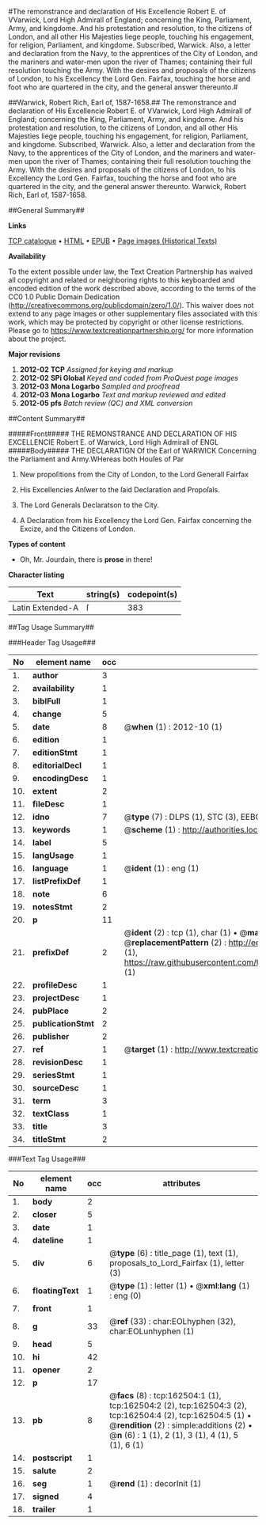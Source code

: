 #The remonstrance and declaration of His Excellencie Robert E. of VVarwick, Lord High Admirall of England; concerning the King, Parliament, Army, and kingdome. And his protestation and resolution, to the citizens of London, and all other His Majesties liege people, touching his engagement, for religion, Parliament, and kingdome. Subscribed, Warwick. Also, a letter and declaration from the Navy, to the apprentices of the City of London, and the mariners and water-men upon the river of Thames; containing their full resolution touching the Army. With the desires and proposals of the citizens of London, to his Excellency the Lord Gen. Fairfax, touching the horse and foot who are quartered in the city, and the general answer thereunto.#

##Warwick, Robert Rich, Earl of, 1587-1658.##
The remonstrance and declaration of His Excellencie Robert E. of VVarwick, Lord High Admirall of England; concerning the King, Parliament, Army, and kingdome. And his protestation and resolution, to the citizens of London, and all other His Majesties liege people, touching his engagement, for religion, Parliament, and kingdome. Subscribed, Warwick. Also, a letter and declaration from the Navy, to the apprentices of the City of London, and the mariners and water-men upon the river of Thames; containing their full resolution touching the Army. With the desires and proposals of the citizens of London, to his Excellency the Lord Gen. Fairfax, touching the horse and foot who are quartered in the city, and the general answer thereunto.
Warwick, Robert Rich, Earl of, 1587-1658.

##General Summary##

**Links**

[TCP catalogue](http://www.ota.ox.ac.uk/tcp/)  • 
[HTML](http://tei.it.ox.ac.uk/tcp/Texts-HTML/free/A96/A96053.html)  • 
[EPUB](http://tei.it.ox.ac.uk/tcp/Texts-EPUB/free/A96/A96053.epub) • 
[Page images (Historical Texts)](https://historicaltexts.jisc.ac.uk/eebo-99864856e)

**Availability**

To the extent possible under law, the Text Creation Partnership has waived all copyright and related or neighboring rights to this keyboarded and encoded edition of the work described above, according to the terms of the CC0 1.0 Public Domain Dedication (http://creativecommons.org/publicdomain/zero/1.0/). This waiver does not extend to any page images or other supplementary files associated with this work, which may be protected by copyright or other license restrictions. Please go to https://www.textcreationpartnership.org/ for more information about the project.

**Major revisions**

1. __2012-02__ __TCP__ *Assigned for keying and markup*
1. __2012-02__ __SPi Global__ *Keyed and coded from ProQuest page images*
1. __2012-03__ __Mona Logarbo__ *Sampled and proofread*
1. __2012-03__ __Mona Logarbo__ *Text and markup reviewed and edited*
1. __2012-05__ __pfs__ *Batch review (QC) and XML conversion*

##Content Summary##

#####Front#####
THE REMONSTRANCE AND DECLARATION OF HIS EXCELLENCIE Robert E. of Warwick, Lord High Admirall of ENGL
#####Body#####
THE DECLARATIGN Of the Earl of WARWICK Concerning the Parliament and Army.WHereas both Houſes of Par
1. New propoſitions from the City of London, to the Lord Generall Fairfax

1. His Excellencies Anſwer to the ſaid Declaration and Propoſals.

1. The Lord Generals Declaratson to the City.

1. A Declaration from his Excellency the Lord Gen. Fairfax concerning the Excize, and the Citizens of London.

**Types of content**

  * Oh, Mr. Jourdain, there is **prose** in there!

**Character listing**


|Text|string(s)|codepoint(s)|
|---|---|---|
|Latin Extended-A|ſ|383|

##Tag Usage Summary##

###Header Tag Usage###

|No|element name|occ|attributes|
|---|---|---|---|
|1.|__author__|3||
|2.|__availability__|1||
|3.|__biblFull__|1||
|4.|__change__|5||
|5.|__date__|8| @__when__ (1) : 2012-10 (1)|
|6.|__edition__|1||
|7.|__editionStmt__|1||
|8.|__editorialDecl__|1||
|9.|__encodingDesc__|1||
|10.|__extent__|2||
|11.|__fileDesc__|1||
|12.|__idno__|7| @__type__ (7) : DLPS (1), STC (3), EEBO-CITATION (1), PROQUEST (1), VID (1)|
|13.|__keywords__|1| @__scheme__ (1) : http://authorities.loc.gov/ (1)|
|14.|__label__|5||
|15.|__langUsage__|1||
|16.|__language__|1| @__ident__ (1) : eng (1)|
|17.|__listPrefixDef__|1||
|18.|__note__|6||
|19.|__notesStmt__|2||
|20.|__p__|11||
|21.|__prefixDef__|2| @__ident__ (2) : tcp (1), char (1)  •  @__matchPattern__ (2) : ([0-9\-]+):([0-9IVX]+) (1), (.+) (1)  •  @__replacementPattern__ (2) : http://eebo.chadwyck.com/downloadtiff?vid=$1&page=$2 (1), https://raw.githubusercontent.com/textcreationpartnership/Texts/master/tcpchars.xml#$1 (1)|
|22.|__profileDesc__|1||
|23.|__projectDesc__|1||
|24.|__pubPlace__|2||
|25.|__publicationStmt__|2||
|26.|__publisher__|2||
|27.|__ref__|1| @__target__ (1) : http://www.textcreationpartnership.org/docs/. (1)|
|28.|__revisionDesc__|1||
|29.|__seriesStmt__|1||
|30.|__sourceDesc__|1||
|31.|__term__|3||
|32.|__textClass__|1||
|33.|__title__|3||
|34.|__titleStmt__|2||


###Text Tag Usage###

|No|element name|occ|attributes|
|---|---|---|---|
|1.|__body__|2||
|2.|__closer__|5||
|3.|__date__|1||
|4.|__dateline__|1||
|5.|__div__|6| @__type__ (6) : title_page (1), text (1), proposals_to_Lord_Fairfax (1), letter (3)|
|6.|__floatingText__|1| @__type__ (1) : letter (1)  •  @__xml:lang__ (1) : eng (0)|
|7.|__front__|1||
|8.|__g__|33| @__ref__ (33) : char:EOLhyphen (32), char:EOLunhyphen (1)|
|9.|__head__|5||
|10.|__hi__|42||
|11.|__opener__|2||
|12.|__p__|17||
|13.|__pb__|8| @__facs__ (8) : tcp:162504:1 (1), tcp:162504:2 (2), tcp:162504:3 (2), tcp:162504:4 (2), tcp:162504:5 (1)  •  @__rendition__ (2) : simple:additions (2)  •  @__n__ (6) : 1 (1), 2 (1), 3 (1), 4 (1), 5 (1), 6 (1)|
|14.|__postscript__|1||
|15.|__salute__|2||
|16.|__seg__|1| @__rend__ (1) : decorInit (1)|
|17.|__signed__|4||
|18.|__trailer__|1||

